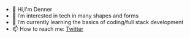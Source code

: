 - 👋 Hi,I'm Denner
- 👀 I’m interested in tech in many shapes and forms
- 🌱 I’m currently learning the basics of coding/full stack development
- 📫 How to reach me: [Twitter](https://twitter.com/DennerDec)
